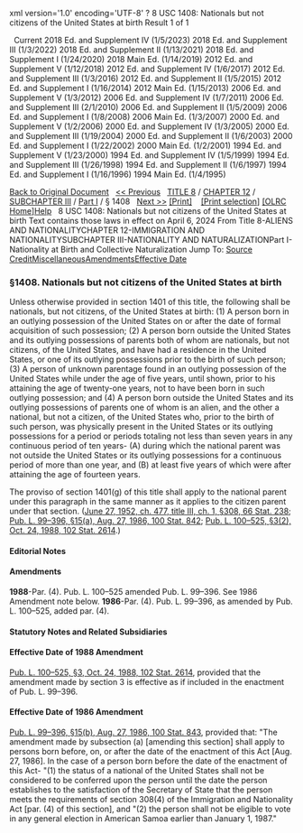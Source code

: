 xml version='1.0' encoding='UTF-8' ?
8 USC 1408: Nationals but not citizens of the United States at birth
 Result 1 of 1
 
  
  Current
2018 Ed. and Supplement IV (1/5/2023)
2018 Ed. and Supplement III (1/3/2022)
2018 Ed. and Supplement II (1/13/2021)
2018 Ed. and Supplement I (1/24/2020)
2018 Main Ed. (1/14/2019)
2012 Ed. and Supplement V (1/12/2018)
2012 Ed. and Supplement IV (1/6/2017)
2012 Ed. and Supplement III (1/3/2016)
2012 Ed. and Supplement II (1/5/2015)
2012 Ed. and Supplement I (1/16/2014)
2012 Main Ed. (1/15/2013)
2006 Ed. and Supplement V (1/3/2012)
2006 Ed. and Supplement IV (1/7/2011)
2006 Ed. and Supplement III (2/1/2010)
2006 Ed. and Supplement II (1/5/2009)
2006 Ed. and Supplement I (1/8/2008)
2006 Main Ed. (1/3/2007)
2000 Ed. and Supplement V (1/2/2006)
2000 Ed. and Supplement IV (1/3/2005)
2000 Ed. and Supplement III (1/19/2004)
2000 Ed. and Supplement II (1/6/2003)
2000 Ed. and Supplement I (1/22/2002)
2000 Main Ed. (1/2/2001)
1994 Ed. and Supplement V (1/23/2000)
1994 Ed. and Supplement IV (1/5/1999)
1994 Ed. and Supplement III (1/26/1998)
1994 Ed. and Supplement II (1/6/1997)
1994 Ed. and Supplement I (1/16/1996)
1994 Main Ed. (1/4/1995)
  
 
  
[Back to Original Document](/view.xhtml;jsessionid=E284E224280C43E863EECB15AC91A145)
 
[<< Previous](#)
  
 [TITLE 8](/view.xhtml;jsessionid=E284E224280C43E863EECB15AC91A145?req=granuleid%3AUSC-prelim-title8&saved=%7CZ3JhbnVsZWlkOlVTQy1wcmVsaW0tdGl0bGU4LXNlY3Rpb24xNDA4%7C%7C%7C0%7Cfalse%7Cprelim&edition=prelim) / [CHAPTER 12](/view.xhtml;jsessionid=E284E224280C43E863EECB15AC91A145?req=granuleid%3AUSC-prelim-title8-chapter12&saved=%7CZ3JhbnVsZWlkOlVTQy1wcmVsaW0tdGl0bGU4LXNlY3Rpb24xNDA4%7C%7C%7C0%7Cfalse%7Cprelim&edition=prelim) / [SUBCHAPTER III](/view.xhtml;jsessionid=E284E224280C43E863EECB15AC91A145?req=granuleid%3AUSC-prelim-title8-chapter12-subchapter3&saved=%7CZ3JhbnVsZWlkOlVTQy1wcmVsaW0tdGl0bGU4LXNlY3Rpb24xNDA4%7C%7C%7C0%7Cfalse%7Cprelim&edition=prelim) / [Part I](/view.xhtml;jsessionid=E284E224280C43E863EECB15AC91A145?req=granuleid%3AUSC-prelim-title8-chapter12-subchapter3-part1&saved=%7CZ3JhbnVsZWlkOlVTQy1wcmVsaW0tdGl0bGU4LXNlY3Rpb24xNDA4%7C%7C%7C0%7Cfalse%7Cprelim&edition=prelim) / § 1408
  
 [Next >>](#)
[[Print]](#)
   
 [[Print selection]](#)
[[OLRC Home]](/browse.xhtml;jsessionid=E284E224280C43E863EECB15AC91A145)[Help](/navHelp.xhtml;jsessionid=E284E224280C43E863EECB15AC91A145)
 
8 USC 1408: Nationals but not citizens of the United States at birth
Text contains those laws in effect on April 6, 2024
From Title 8-ALIENS AND NATIONALITYCHAPTER 12-IMMIGRATION AND NATIONALITYSUBCHAPTER III-NATIONALITY AND NATURALIZATIONPart I-Nationality at Birth and Collective Naturalization
Jump To: [Source Credit](#sourcecredit)[Miscellaneous](#miscellaneous-note)[Amendments](#amendment-note)[Effective Date](#effectivedate-amendment-note)
### §1408. Nationals but not citizens of the United States at birth
Unless otherwise provided in section 1401 of this title, the following shall be nationals, but not citizens, of the United States at birth:
(1) A person born in an outlying possession of the United States on or after the date of formal acquisition of such possession;
(2) A person born outside the United States and its outlying possessions of parents both of whom are nationals, but not citizens, of the United States, and have had a residence in the United States, or one of its outlying possessions prior to the birth of such person;
(3) A person of unknown parentage found in an outlying possession of the United States while under the age of five years, until shown, prior to his attaining the age of twenty-one years, not to have been born in such outlying possession; and
(4) A person born outside the United States and its outlying possessions of parents one of whom is an alien, and the other a national, but not a citizen, of the United States who, prior to the birth of such person, was physically present in the United States or its outlying possessions for a period or periods totaling not less than seven years in any continuous period of ten years-
(A) during which the national parent was not outside the United States or its outlying possessions for a continuous period of more than one year, and
(B) at least five years of which were after attaining the age of fourteen years.
  
The proviso of section 1401(g) of this title shall apply to the national parent under this paragraph in the same manner as it applies to the citizen parent under that section.
([June 27, 1952, ch. 477, title III, ch. 1, §308, 66 Stat. 238](/statviewer.htm?volume=66&page=238); [Pub. L. 99–396, §15(a), Aug. 27, 1986, 100 Stat. 842](/statviewer.htm?volume=100&page=842); [Pub. L. 100–525, §3(2), Oct. 24, 1988, 102 Stat. 2614](/statviewer.htm?volume=102&page=2614).)
  
#### **Editorial Notes**
#### Amendments
**1988**-Par. (4). Pub. L. 100–525 amended Pub. L. 99–396. See 1986 Amendment note below.
**1986**-Par. (4). Pub. L. 99–396, as amended by Pub. L. 100–525, added par. (4).
  
#### **Statutory Notes and Related Subsidiaries**
#### Effective Date of 1988 Amendment
[Pub. L. 100–525, §3, Oct. 24, 1988, 102 Stat. 2614](/statviewer.htm?volume=102&page=2614), provided that the amendment made by section 3 is effective as if included in the enactment of Pub. L. 99–396.
#### Effective Date of 1986 Amendment
[Pub. L. 99–396, §15(b), Aug. 27, 1986, 100 Stat. 843](/statviewer.htm?volume=100&page=843), provided that: "The amendment made by subsection (a) [amending this section] shall apply to persons born before, on, or after the date of the enactment of this Act [Aug. 27, 1986]. In the case of a person born before the date of the enactment of this Act-
"(1) the status of a national of the United States shall not be considered to be conferred upon the person until the date the person establishes to the satisfaction of the Secretary of State that the person meets the requirements of section 308(4) of the Immigration and Nationality Act [par. (4) of this section], and
"(2) the person shall not be eligible to vote in any general election in American Samoa earlier than January 1, 1987."
